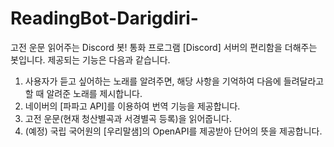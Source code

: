 # ReadingBot-Darigdiri-
고전 운문 읽어주는 Discord 봇!
통화 프로그램 [Discord] 서버의 편리함을 더해주는 봇입니다.
제공되는 기능은 다음과 같습니다.

1. 사용자가 듣고 싶어하는 노래를 알려주면, 해당 사항을 기억하여 다음에 들려달라고 할 때 알려준 노래를 제시합니다.
2. 네이버의 [파파고 API]를 이용하여 번역 기능을 제공합니다.
3. 고전 운문(현재 청산별곡과 서경별곡 등록)을 읽어줍니다.
4. (예정) 국립 국어원의 [우리말샘]의 OpenAPI를 제공받아 단어의 뜻을 제공합니다.
